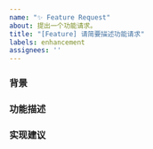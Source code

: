 ```yaml
---
name: "✨ Feature Request"
about: 提出一个功能请求。
title: "[Feature] 请简要描述功能请求"
labels: enhancement
assignees: ''
---
```


### 背景
<!-- 为什么需要此功能？它解决了什么问题？ -->

### 功能描述
<!-- 详细描述你所希望的功能 -->

### 实现建议
<!-- 如果有实现建议，请详细说明 -->
